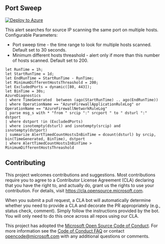 ## Port Sweep

[![Deploy to Azure](https://aka.ms/deploytoazurebutton)](https://portal.azure.com/#create/Microsoft.Template/uri/https%3A%2F%2Fraw.githubusercontent.com%2FAzure%2FAzure-Network-Security%2Fmaster%2FAzure%2520Firewall%2FQueries%2520and%2520Alerts%2FPort%2520Sweep%2FPortSweep.json)

This alert searches for source IP scanning the same port on multiple hosts.
Configurable Parameters:
- Port sweep time - the time range to look for multiple hosts scanned. Default set to 30 seconds.
- Minimum different hosts threashold - alert only if more than this number of hosts scanned. Default set to 200.

```
let RunTime = 1h;
let StartRunTime = 1d;
let EndRunTime = StartRunTime - RunTime;
let MinimumDifferentHostsThreashold = 200;
let ExcludedPorts = dynamic([80, 443]);
let BinTime = 30s;
AzureDiagnostics
| where TimeGenerated  between (ago(StartRunTime) .. ago(EndRunTime))
| where OperationName == "AzureFirewallApplicationRuleLog" or OperationName == "AzureFirewallNetworkRuleLog"
| parse msg_s with * "from " srcip ":" srcport " to " dsturl ":" dstport
| where dstport !in (ExcludedPorts)
| where isnotempty(dsturl) and isnotempty(srcip) and isnotempty(dstport)
| summarize AlertTimedCountHostsInBinTime = dcount(dsturl) by srcip, bin(TimeGenerated, BinTime), dstport
| where AlertTimedCountHostsInBinTime > MinimumDifferentHostsThreashold
```

## Contributing

This project welcomes contributions and suggestions.  Most contributions require you to agree to a
Contributor License Agreement (CLA) declaring that you have the right to, and actually do, grant us
the rights to use your contribution. For details, visit https://cla.opensource.microsoft.com.

When you submit a pull request, a CLA bot will automatically determine whether you need to provide
a CLA and decorate the PR appropriately (e.g., status check, comment). Simply follow the instructions
provided by the bot. You will only need to do this once across all repos using our CLA.

This project has adopted the [Microsoft Open Source Code of Conduct](https://opensource.microsoft.com/codeofconduct/).
For more information see the [Code of Conduct FAQ](https://opensource.microsoft.com/codeofconduct/faq/) or
contact [opencode@microsoft.com](mailto:opencode@microsoft.com) with any additional questions or comments.
